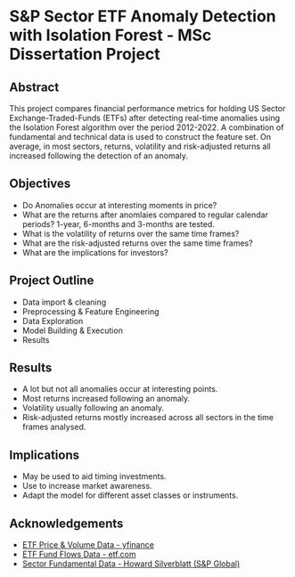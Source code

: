 
# S&P Sector ETF Anomaly Detection with Isolation Forest - MSc Dissertation Project

## Abstract

This project compares financial performance metrics for holding US Sector Exchange-Traded-Funds (ETFs) after detecting real-time anomalies using the Isolation Forest algorithm over the period 2012-2022. A combination of fundamental and technical data is used to construct the feature set. On average, in most sectors, returns, volatility and risk-adjusted returns all increased following the detection of an anomaly.

## Objectives

- Do Anomalies occur at interesting moments in price?
- What are the returns after anomlaies compared to regular calendar periods? 1-year, 6-months and 3-months are tested.
- What is the volatility of returns over the same time frames?
- What are the risk-adjusted returns over the same time frames?
- What are the implications for investors?

## Project Outline

- Data import & cleaning
- Preprocessing & Feature Engineering
- Data Exploration
- Model Building & Execution
- Results

## Results

- A lot but not all anomalies occur at interesting points.
- Most returns increased following an anomaly.
- Volatility usually following an anomaly.
- Risk-adjusted returns mostly increased across all sectors in the time frames analysed.

## Implications

- May be used to aid timing investments.
- Use to increase market awareness.
- Adapt the model for different asset classes or instruments.

## Acknowledgements

 - [ETF Price & Volume Data - yfinance](https://awesomeopensource.com/project/elangosundar/awesome-README-templates)
 - [ETF Fund Flows Data - etf.com](https://www.etf.com/etfanalytics/etf-fund-flows-tool)
 - [Sector Fundamental Data - Howard Silverblatt (S&P Global)](https://www.google.com/url?sa=t&rct=j&q=&esrc=s&source=web&cd=&ved=2ahUKEwjbzq2FxN6BAxUHIsAKHWMgA4QQFnoECBkQAQ&url=https%3A%2F%2Fwww.spglobal.com%2Fspdji%2Fen%2Fdocuments%2Fadditional-material%2Fsp-500-eps-est.xlsx&usg=AOvVaw2GG1g3KSGmZwy7QiC8YI17&opi=89978449)
